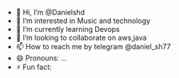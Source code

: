 - 👋 Hi, I’m @Danielshd
- 👀 I’m interested in Music and technology
- 🌱 I’m currently learning Devops
- 💞️ I’m looking to collaborate on aws,java
- 📫 How to reach me by telegram @daniel_sh77
- 😄 Pronouns: ...
- ⚡ Fun fact: 

<!---
Danielshd/Danielshd is a ✨ special ✨ repository because its `README.md` (this file) appears on your GitHub profile.
You can click the Preview link to take a look at your changes.
--->
